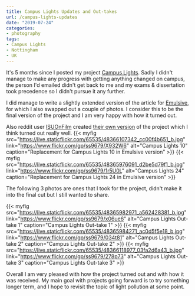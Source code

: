 ```yaml
---
title: Campus Lights Updates and Out-takes
url: /campus-lights-updates
date: "2019-07-24"
categories:
- photography
tags:
- Campus Lights
- Nottingham
- UK
---
```


It's 5 months since I posted my project [Campus Lights](/campus-lights). Sadly I
didn't manage to make any progress with getting anything changed on campus, the
person I'd emailed didn't get back to me and my exams & dissertation took
precedence so I didn't pursue it any further.

<!--more-->

I did manage to write a slightly extended version of the article for
[Emulsive](https://emulsive.org/articles/campus-lights-documenting-local-light-pollution-on-film),
for which I also swapped out a couple of photos. I consider this to be the final
version of the project and I am very happy with how it turned out.

Also reddit user [ISUOnFilm](https://www.reddit.com/user/ISUOnFilm) created
[their own version](https://www.reddit.com/r/AnalogCommunity/comments/axqfab/campus_lights_2_my_version_of_a_project_by/)
of the project which I think turned out really well.
{{< myfig src="https://live.staticflickr.com/65535/48366107342_cc00f4b651_b.jpg"
	link="https://www.flickr.com/gp/ss9679/X932W6" alt="Campus Lights 10"
	caption="Replacement for Campus Lights 10 in Emulsive version" >}}
{{< myfig src="https://live.staticflickr.com/65535/48365976091_d2be5d79f1_b.jpg"
	link="https://www.flickr.com/gp/ss9679/1r5U0L" alt="Campus Lights 24"
	caption="Replacement for Campus Lights 24 in Emulsive version" >}}

The following 3 photos are ones that I took for the project, didn't make it into
the final cut but I still wanted to share.

{{< myfig src="https://live.staticflickr.com/65535/48365982971_a562428381_b.jpg"
	link="https://www.flickr.com/gp/ss9679/x06ue6" alt="Campus Lights Out-take 1"
	caption="Campus Lights Out-take 1" >}}
{{< myfig src="https://live.staticflickr.com/65535/48365984271_ac0d5f5e18_b.jpg"
	link="https://www.flickr.com/gp/ss9679/034t81" alt="Campus Lights Out-take 2"
	caption="Campus Lights Out-take 2" >}}
{{< myfig src="https://live.staticflickr.com/65535/48366118977_03fa2d6a43_b.jpg"
	link="https://www.flickr.com/gp/ss9679/278p73" alt="Campus Lights Out-take 3"
	caption="Campus Lights Out-take 3" >}}

Overall I am very pleased with how the project turned out and with how it was
received. My main goal with projects going forward is to try something longer
term, and I hope to revisit the topic of light pollution at some point.
